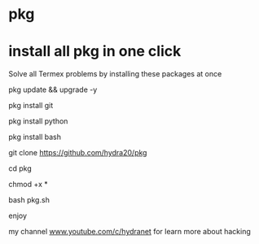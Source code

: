# pkg
# install all pkg in one click 
Solve all Termex problems by installing these packages at once

pkg update && upgrade -y

pkg install git

pkg install python

pkg install bash 

git clone https://github.com/hydra20/pkg

cd pkg 

chmod +x *

bash pkg.sh 

enjoy 


my channel www.youtube.com/c/hydranet 
for learn more about hacking 

